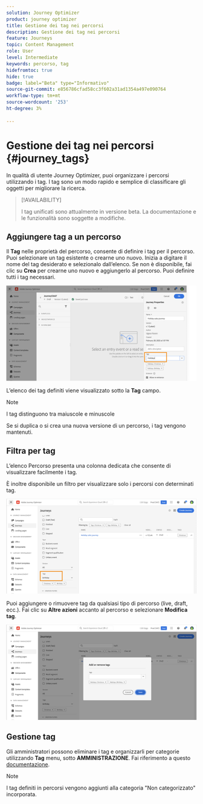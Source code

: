 ```yaml
---
solution: Journey Optimizer
product: journey optimizer
title: Gestione dei tag nei percorsi
description: Gestione dei tag nei percorsi
feature: Journeys
topic: Content Management
role: User
level: Intermediate
keywords: percorso, tag
hidefromtoc: true
hide: true
badge: label="Beta" type="Informativo"
source-git-commit: e856786cfad58cc3f602a31ad1354a497e090764
workflow-type: tm+mt
source-wordcount: '253'
ht-degree: 3%

---
```


# Gestione dei tag nei percorsi {#journey_tags}

In qualità di utente Journey Optimizer, puoi organizzare i percorsi utilizzando i tag. I tag sono un modo rapido e semplice di classificare gli oggetti per migliorare la ricerca.

>[!AVAILABILITY]
>
> I tag unificati sono attualmente in versione beta. La documentazione e le funzionalità sono soggette a modifiche.

## Aggiungere tag a un percorso

Il **Tag** nelle proprietà del percorso, consente di definire i tag per il percorso. Puoi selezionare un tag esistente o crearne uno nuovo. Inizia a digitare il nome del tag desiderato e selezionalo dall’elenco. Se non è disponibile, fai clic su **Crea** per crearne uno nuovo e aggiungerlo al percorso. Puoi definire tutti i tag necessari.

![](assets/tags1.png)

L’elenco dei tag definiti viene visualizzato sotto la **Tag** campo.

>[!NOTE]
>
> I tag distinguono tra maiuscole e minuscole
> 
> Se si duplica o si crea una nuova versione di un percorso, i tag vengono mantenuti.

## Filtra per tag

L’elenco Percorso presenta una colonna dedicata che consente di visualizzare facilmente i tag.

È inoltre disponibile un filtro per visualizzare solo i percorsi con determinati tag.

![](assets/tags2.png)

Puoi aggiungere o rimuovere tag da qualsiasi tipo di percorso (live, draft, ecc.). Fai clic su **Altre azioni** accanto al percorso e selezionare **Modifica tag**.

![](assets/tags3.png)

## Gestione tag

Gli amministratori possono eliminare i tag e organizzarli per categorie utilizzando **Tag** menu, sotto **AMMINISTRAZIONE**. Fai riferimento a questo [documentazione](https://experienceleague.adobe.com/docs/experience-platform/administrative-tags/overview.html).

>[!NOTE]
>
> I tag definiti in percorsi vengono aggiunti alla categoria &quot;Non categorizzato&quot; incorporata.
